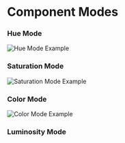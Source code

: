 # Component Modes

### Hue Mode
![Hue Mode Example](https://github.com/chrisfreilich/virtuoso-nodes/assets/108036952/0e805e26-e074-43c0-9709-cec25bb907d2)

### Saturation Mode
![Saturation Mode Example](https://github.com/chrisfreilich/virtuoso-nodes/assets/108036952/083f5661-172b-4b53-9dfd-847085f9f1a5)

### Color Mode
![Color Mode Example](https://github.com/chrisfreilich/virtuoso-nodes/assets/108036952/579aa697-43d7-4aa5-a59c-9b143a696c95)

### Luminosity Mode



